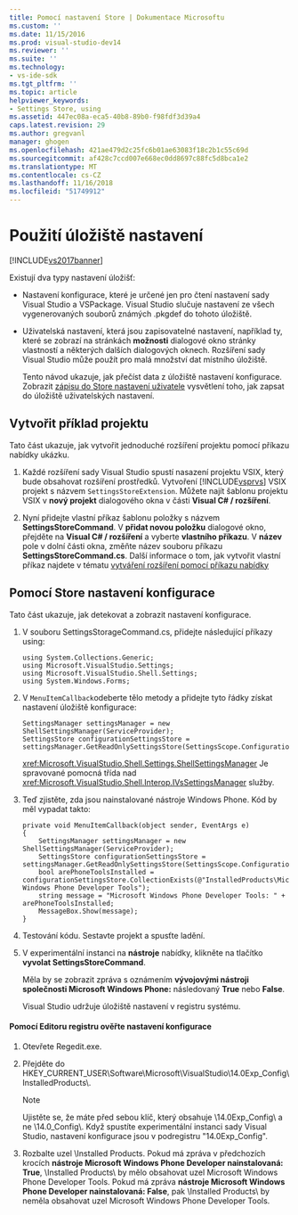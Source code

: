 ```yaml
---
title: Pomocí nastavení Store | Dokumentace Microsoftu
ms.custom: ''
ms.date: 11/15/2016
ms.prod: visual-studio-dev14
ms.reviewer: ''
ms.suite: ''
ms.technology:
- vs-ide-sdk
ms.tgt_pltfrm: ''
ms.topic: article
helpviewer_keywords:
- Settings Store, using
ms.assetid: 447ec08a-eca5-40b8-89b0-f98fdf3d39a4
caps.latest.revision: 29
ms.author: gregvanl
manager: ghogen
ms.openlocfilehash: 421ae479d2c25fc6b01ae63083f18c2b1c55c69d
ms.sourcegitcommit: af428c7ccd007e668ec0dd8697c88fc5d8bca1e2
ms.translationtype: MT
ms.contentlocale: cs-CZ
ms.lasthandoff: 11/16/2018
ms.locfileid: "51749912"
---
```

# <a name="using-the-settings-store"></a>Použití úložiště nastavení
[!INCLUDE[vs2017banner](../includes/vs2017banner.md)]

Existují dva typy nastavení úložišť:  
  
- Nastavení konfigurace, které je určené jen pro čtení nastavení sady Visual Studio a VSPackage. Visual Studio slučuje nastavení ze všech vygenerovaných souborů známých .pkgdef do tohoto úložiště.  
  
- Uživatelská nastavení, která jsou zapisovatelné nastavení, například ty, které se zobrazí na stránkách **možnosti** dialogové okno stránky vlastností a některých dalších dialogových oknech. Rozšíření sady Visual Studio může použít pro malá množství dat místního úložiště.  
  
  Tento návod ukazuje, jak přečíst data z úložiště nastavení konfigurace. Zobrazit [zápisu do Store nastavení uživatele](../extensibility/writing-to-the-user-settings-store.md) vysvětlení toho, jak zapsat do úložiště uživatelských nastavení.  
  
## <a name="creating-the-example-project"></a>Vytvořit příklad projektu  
 Tato část ukazuje, jak vytvořit jednoduché rozšíření projektu pomocí příkazu nabídky ukázku.  
  
1.  Každé rozšíření sady Visual Studio spustí nasazení projektu VSIX, který bude obsahovat rozšíření prostředků. Vytvoření [!INCLUDE[vsprvs](../includes/vsprvs-md.md)] VSIX projekt s názvem `SettingsStoreExtension`. Můžete najít šablonu projektu VSIX v **nový projekt** dialogového okna v části **Visual C# / rozšíření**.  
  
2.  Nyní přidejte vlastní příkaz šablonu položky s názvem **SettingsStoreCommand**. V **přidat novou položku** dialogové okno, přejděte na **Visual C# / rozšíření** a vyberte **vlastního příkazu**. V **název** pole v dolní části okna, změňte název souboru příkazu **SettingsStoreCommand.cs**. Další informace o tom, jak vytvořit vlastní příkaz najdete v tématu [vytváření rozšíření pomocí příkazu nabídky](../extensibility/creating-an-extension-with-a-menu-command.md)  
  
## <a name="using-the-configuration-settings-store"></a>Pomocí Store nastavení konfigurace  
 Tato část ukazuje, jak detekovat a zobrazit nastavení konfigurace.  
  
1. V souboru SettingsStorageCommand.cs, přidejte následující příkazy using:  
  
   ```  
   using System.Collections.Generic;  
   using Microsoft.VisualStudio.Settings;  
   using Microsoft.VisualStudio.Shell.Settings;  
   using System.Windows.Forms;  
   ```  
  
2. V `MenuItemCallback`odeberte tělo metody a přidejte tyto řádky získat nastavení úložiště konfigurace:  
  
   ```  
   SettingsManager settingsManager = new ShellSettingsManager(ServiceProvider);  
   SettingsStore configurationSettingsStore = settingsManager.GetReadOnlySettingsStore(SettingsScope.Configuration);  
   ```  
  
    <xref:Microsoft.VisualStudio.Shell.Settings.ShellSettingsManager> Je spravované pomocná třída nad <xref:Microsoft.VisualStudio.Shell.Interop.IVsSettingsManager> služby.  
  
3. Teď zjistěte, zda jsou nainstalované nástroje Windows Phone. Kód by měl vypadat takto:  
  
   ```  
   private void MenuItemCallback(object sender, EventArgs e)  
   {  
       SettingsManager settingsManager = new ShellSettingsManager(ServiceProvider);  
       SettingsStore configurationSettingsStore = settingsManager.GetReadOnlySettingsStore(SettingsScope.Configuration);  
       bool arePhoneToolsInstalled = configurationSettingsStore.CollectionExists(@"InstalledProducts\Microsoft Windows Phone Developer Tools");  
       string message = "Microsoft Windows Phone Developer Tools: " + arePhoneToolsInstalled;  
       MessageBox.Show(message);  
   }  
   ```  
  
4. Testování kódu. Sestavte projekt a spusťte ladění.  
  
5. V experimentální instanci na **nástroje** nabídky, klikněte na tlačítko **vyvolat SettingsStoreCommand**.  
  
    Měla by se zobrazit zpráva s oznámením **vývojovými nástroji společnosti Microsoft Windows Phone:** následovaný **True** nebo **False**.  
  
   Visual Studio udržuje úložiště nastavení v registru systému.  
  
#### <a name="to-use-a-registry-editor-to-verify-configuration-settings"></a>Pomocí Editoru registru ověřte nastavení konfigurace  
  
1.  Otevřete Regedit.exe.  
  
2.  Přejděte do HKEY_CURRENT_USER\Software\Microsoft\VisualStudio\14.0Exp_Config\InstalledProducts\\.  
  
    > [!NOTE]
    >  Ujistěte se, že máte před sebou klíč, který obsahuje \14.0Exp_Config\ a ne \14.0_Config\\. Když spustíte experimentální instanci sady Visual Studio, nastavení konfigurace jsou v podregistru "14.0Exp_Config".  
  
3.  Rozbalte uzel \Installed Products\. Pokud má zpráva v předchozích krocích **nástroje Microsoft Windows Phone Developer nainstalovaná: True**, \Installed Products\ by mělo obsahovat uzel Microsoft Windows Phone Developer Tools. Pokud má zpráva **nástroje Microsoft Windows Phone Developer nainstalovaná: False**, pak \Installed Products\ by neměla obsahovat uzel Microsoft Windows Phone Developer Tools.

